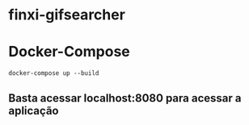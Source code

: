 # finxi-gifsearcher

# Docker-Compose
```
docker-compose up --build
```

## Basta acessar localhost:8080 para acessar a aplicação